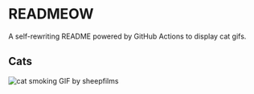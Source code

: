 # READMEOW

A self-rewriting README powered by GitHub Actions to display cat gifs.

## Cats

![cat smoking GIF by sheepfilms](https://media0.giphy.com/media/l0ExdMHUDKteztyfe/200.gif?cid=9acd02daa3tvavh8a5qc5blkp128fcki6684eqyzgxntgutg&ep=v1_gifs_search&rid=200.gif&ct=g)

